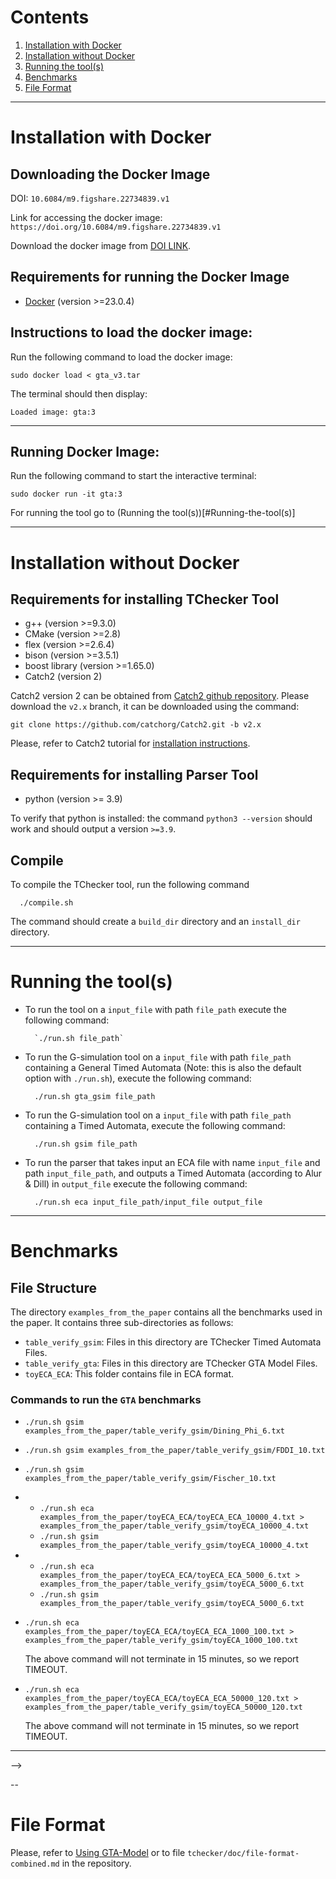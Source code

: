 # Contents
1. [Installation with Docker](#installation-with-Docker)
1. [Installation without Docker](#installation-without-Docker)
1. [Running the tool(s)](#running-the-tool(s))
1. [Benchmarks](#benchmarks)
1. [File Format](#File-Format)
---
# Installation with Docker

## Downloading the Docker Image

DOI: `10.6084/m9.figshare.22734839.v1`

Link for accessing the docker image: `https://doi.org/10.6084/m9.figshare.22734839.v1`

Download the docker image from [DOI LINK](https://doi.org/10.6084/m9.figshare.22734839.v1).

## Requirements for running the Docker Image
* [Docker](https://docs.docker.com/engine/release-notes/23.0/) (version >=23.0.4)


## Instructions to load the docker image:
Run the following command to load the docker image:

    sudo docker load < gta_v3.tar


The terminal should then display:

    Loaded image: gta:3


<!-- sudo docker cp 92cd2758ba7a:/usr/src/tchecker3_gta/tmp.sh ./tmp2.sh -->
---
## Running Docker Image:

Run the following command to start the interactive terminal:

    sudo docker run -it gta:3

For running the tool go to (Running the tool(s))[#Running-the-tool(s)]




<!-- ## Testing Table 1 using the Docker Image
### Commands to verify the `GTA reach` column
  * `sudo docker run gta:3 gta_gsim examples_from_the_paper/table_verify_gta/Dining_Phi_6.txt`

  * `sudo docker run gta:3 gta_gsim examples_from_the_paper/table_verify_gta/FDDI_10.txt`
  
  * `sudo docker run gta:3 gta_gsim examples_from_the_paper/table_verify_gta/Fischer_10.txt`

  * `sudo docker run gta:3 gta_gsim examples_from_the_paper/table_verify_gta/toyECA_10000_4.txt`

  * `sudo docker run gta:3 gta_gsim examples_from_the_paper/table_verify_gta/toyECA_5000_6.txt`

  * `sudo docker run gta:3 gta_gsim examples_from_the_paper/table_verify_gta/toyECA_1000_100.txt`

  * `sudo docker run gta:3 gta_gsim examples_from_the_paper/table_verify_gta/toyECA_50000_120.txt`

  * `sudo docker run gta:3 gta_gsim examples_from_the_paper/table_verify_gta/Fire-alarm-pattern_5.txt`
  
  * `sudo docker run gta:3 gta_gsim examples_from_the_paper/table_verify_gta/CSMACD-bounded_1.txt`
  
  * `sudo docker run gta:3 gta_gsim examples_from_the_paper/table_verify_gta/CSMACD-bounded_4.txt`
  
  * `sudo docker run gta:3 gta_gsim examples_from_the_paper/table_verify_gta/ABP-prop1.txt`
  
  * `sudo docker run gta:3 gta_gsim examples_from_the_paper/table_verify_gta/ABP-prop2.txt`

### Commands to verify the `G-sim` column
  * `sudo docker run gta:3 gsim examples_from_the_paper/table_verify_gsim/Dining_Phi_6.txt`

  * `sudo docker run gta:3 gsim examples_from_the_paper/table_verify_gsim/FDDI_10.txt`
  
  * `sudo docker run gta:3 gsim examples_from_the_paper/table_verify_gsim/Fischer_10.txt`

  * `sudo docker run gta:3 gsim examples_from_the_paper/table_verify_gsim/toyECA_10000_4.txt`

  * `sudo docker run gta:3 gsim examples_from_the_paper/table_verify_gsim/toyECA_5000_6.txt`

  * `sudo docker run gta:3 eca examples_from_the_paper/toyECA_ECA/toyECA_ECA_1000_100.txt`

  * `sudo docker run gta:3 eca examples_from_the_paper/toyECA_ECA/toyECA_ECA_50000_120.txt`

  
---

## Running the image on a test file
---

### Running GTA
In general, to run a file with name `file_name` (containing a GTA) that is at a location `file_location` (i.e. the file's path is `file_location/file_name`), run the command:

    `sudo docker run -v file_location/file_name:/usr/src/file_name -t gta:3 gta_gsim /usr/src/file_name`

We will show how to run our tool on `./examples_from_the_paper/table_verify_gta/ABP-prop1.txt` which is the 11<sup>th</sup> entry in Table 1 in the paper `A Unified Model for Real-Time Systems: Symbolic Techniques and Implementation`

To run the tool on the file `./examples_from_the_paper/table_verify_gta/ABP-prop1.txt` that contains a GTA model, run the command: 

    sudo docker run -v ./examples_from_the_paper/table_verify_gta/ABP-prop1.txt:/usr/src/ABP1.txt -t gta:3 gta_gsim /usr/src/ABP1.txt



---
We will show how to run our tool on `./examples_from_the_paper/table_verify_gsim/Dining_Phi_6.txt` which is the 1<sup>st</sup> entry in Table 1 in the paper `A Unified Model for Real-Time Systems: Symbolic Techniques and Implementation`

To run the tool on the file `./examples_from_the_paper/table_verify_gsim/Dining_Phi_6.txt` that contains a TA model, run the command: 

    sudo docker run -v ./examples_from_the_paper/table_verify_gsim/Dining_Phi_6.txt:/usr/src/Dining_Phi_6.txt -t gta:3 gsim /usr/src/Dining_Phi_6.txt

In general, to run a file with name `file_name` (containing a TA) that is at a location `file_location` (i.e. the file's path is `file_location/file_name`), run the command:

    `sudo docker run -v file_location/file_name:/usr/src/file_name -t gta:3 gsim /usr/src/file_name`
---
We will show how to run our tool on `./examples_from_the_paper/toyECA_ECA/toyECA_ECA_5000_6.txt` which is the 5<sup>th</sup> entry in Table 1 in the paper `A Unified Model for Real-Time Systems: Symbolic Techniques and Implementation`

To run the tool on the file `./examples_from_the_paper/toyECA_ECA/toyECA_ECA_5000_6.txt` that contains a ECA model, run the command: 

    sudo docker run -v ./examples_from_the_paper/toyECA_ECA/toyECA_ECA_5000_6.txt:/usr/src/toyECA_ECA_5000_6.txt -t gta:3 eca /usr/src/toyECA_ECA_5000_6.txt

This command prints a TA equivalent (according to alur and dill to the ECA)

In general, to run a file with name `file_name` (containing a ECA) that is at a location `file_location` (i.e. the file's path is `file_location/file_name`), run the command:

    `sudo docker run -v file_location/file_name:/usr/src/file_name -t gta:3 eca /usr/src/file_name`
 -->
---
# Installation without Docker
## Requirements for installing TChecker Tool
* g++ (version >=9.3.0)
* CMake (version >=2.8)
* flex (version >=2.6.4)
* bison (version >=3.5.1)
* boost library (version >=1.65.0) 
* Catch2 (version 2)

Catch2 version 2 can be obtained from [Catch2 github repository](https://github.com/catchorg/Catch2). Please download the `v2.x` branch, it can be downloaded using the command: 

    git clone https://github.com/catchorg/Catch2.git -b v2.x

Please, refer to Catch2 tutorial for [installation instructions](https://github.com/catchorg/Catch2/blob/master/docs/cmake-integration.md#installing-catch2-from-git-repository).

## Requirements for installing Parser Tool
* python (version >= 3.9)

To verify that python is installed: the command `python3 --version` should work and should output a version `>=3.9`.


## Compile
   
To compile the TChecker tool, run the following command 

      ./compile.sh

The command should create a `build_dir` directory and an `install_dir` directory.

---

# Running the tool(s)
* To run the tool on a `input_file` with path `file_path` execute the following command:
        
        `./run.sh file_path`

* To run the G-simulation tool on a `input_file` with path `file_path` containing a General Timed Automata (Note: this is also the default option with `./run.sh`), execute the following command:
        
        ./run.sh gta_gsim file_path

* To run the G-simulation tool on a `input_file` with path `file_path` containing a Timed Automata, execute the following command:
        
        ./run.sh gsim file_path

* To run the parser that takes input an ECA file with name `input_file` and path `input_file_path`, and outputs a Timed Automata (according to Alur & Dill) in `output_file` execute the following command:

        ./run.sh eca input_file_path/input_file output_file
---

# Benchmarks

## File Structure
The directory `examples_from_the_paper` contains all the benchmarks used in the paper.
It contains three sub-directories as follows:
* `table_verify_gsim`: Files in this directory are TChecker Timed Automata Files.
* `table_verify_gta`: Files in this directory are TChecker GTA Model Files.
* `toyECA_ECA`: This folder contains file in ECA format.

<!--
It contains three sub-directories as follows:
* `table_verify_gsim`: Files in this directory are TChecker Timed Automata Files. These are as follows:
  1. Dining_Phi_6.txt: This file corresponds to table entry 1.
  1. FDDI_10.txt: This file corresponds to table entry 2.
  1. Fischer_10.txt: This file corresponds to table entry 3.
  1. toyECA_5000_6.txt: This file corresponds to table entry 4.
  1. toyECA_10000_4.txt: This file corresponds to table entry 5.
* `table_verify_gta`: Files in this directory are TChecker General Model Files. These are as follows:
  1. ABP-prop1.txt: This file corresponds to table entry 11.
  1. ABP-prop2.txt: This file corresponds to table entry 12.
  1. CSMACD-bounded_1.txt: This file corresponds to table entry 9.
  1. CSMACD-bounded_4.txt: This file corresponds to table entry 10.
  1. Dining_Phi_6.txt: This file corresponds to table entry 1.
  1. FDDI_10.txt: This file corresponds to table entry 2.
  1. Fire-alarm-pattern_5.txt: This file corresponds to table entry 8.
  1. Fischer_10.txt: This file corresponds to table entry 3.
  1. toy_ECA_1000_100.txt: This file corresponds to table entry 6.
  1. toy_ECA_5000_6.txt: This file corresponds to table entry 5.
  1. toy_ECA_10000_4.txt: This file corresponds to table entry 4.
  1. toy_ECA_50000_120.txt: This file corresponds to table entry 7.
  
* `toyECA_ECA`: This folder contains file in ECA format.
  1. toyECA_ECA_1000_100.txt: This file corresponds to table entry 6.
  1. toyECA_ECA_5000_6.txt: This file corresponds to table entry 5.
  1. toyECA_ECA_10000_4.txt: This file corresponds to table entry 4.
  1. toyECA_ECA_50000_120.txt: This file corresponds to table entry 7.

## Commands to run benchmarks:
  ### Commands to run `GTA` benchmarks
  * `./run.sh gta_gsim examples_from_the_paper/table_verify_gta/Dining_Phi_6.txt`
  * `./run.sh gta_gsim examples_from_the_paper/table_verify_gta/FDDI_10.txt`
  * `./run.sh gta_gsim examples_from_the_paper/table_verify_gta/Fischer_10.txt`
  * `./run.sh gta_gsim examples_from_the_paper/table_verify_gta/toy_ECA_10000_4.txt`
  * `./run.sh gta_gsim examples_from_the_paper/table_verify_gta/toy_ECA_5000_6.txt`
  * `./run.sh gta_gsim examples_from_the_paper/table_verify_gta/toy_ECA_1000_100.txt`
  * `./run.sh gta_gsim examples_from_the_paper/table_verify_gta/toy_ECA_50000_120.txt`
  * `./run.sh gta_gsim examples_from_the_paper/table_verify_gta/Fire-alarm-pattern_5.txt`
  * `./run.sh gta_gsim examples_from_the_paper/table_verify_gta/CSMACD-bounded_1.txt`
  * `./run.sh gta_gsim examples_from_the_paper/table_verify_gta/CSMACD-bounded_4.txt`
  * `./run.sh gta_gsim examples_from_the_paper/table_verify_gta/Dining_Phi_6.txt`
  * `./run.sh gta_gsim examples_from_the_paper/table_verify_gta/ABP-prop1.txt`
  * `./run.sh gta_gsim examples_from_the_paper/table_verify_gta/ABP-prop2.txt`
  
<!-- ### Commands to run `GTA` column
  * `./verify_table_gta_reach.sh`-->

  ### Commands to run the `GTA` benchmarks
  * `./run.sh gsim examples_from_the_paper/table_verify_gsim/Dining_Phi_6.txt`
  * `./run.sh gsim examples_from_the_paper/table_verify_gsim/FDDI_10.txt`
  * `./run.sh gsim examples_from_the_paper/table_verify_gsim/Fischer_10.txt`
  * * `./run.sh eca examples_from_the_paper/toyECA_ECA/toyECA_ECA_10000_4.txt > examples_from_the_paper/table_verify_gsim/toyECA_10000_4.txt`
    *  `./run.sh gsim examples_from_the_paper/table_verify_gsim/toyECA_10000_4.txt`
  * * `./run.sh eca examples_from_the_paper/toyECA_ECA/toyECA_ECA_5000_6.txt > examples_from_the_paper/table_verify_gsim/toyECA_5000_6.txt`
    *  `./run.sh gsim examples_from_the_paper/table_verify_gsim/toyECA_5000_6.txt`
  * `./run.sh eca examples_from_the_paper/toyECA_ECA/toyECA_ECA_1000_100.txt > examples_from_the_paper/table_verify_gsim/toyECA_1000_100.txt`

    The above command will not terminate in 15 minutes, so we report TIMEOUT.

  * `./run.sh eca examples_from_the_paper/toyECA_ECA/toyECA_ECA_50000_120.txt > examples_from_the_paper/table_verify_gsim/toyECA_50000_120.txt`

    The above command will not terminate in 15 minutes, so we report TIMEOUT.

<!--  ### Script to verify the `G-Sim` column
  * `./verify_table_g-sim.sh`-->
---
-->

--
# File Format
Please, refer to [Using GTA-Model](https://github.com/anirjoshi/GTA-Model/blob/general_model/tchecker/doc/file-format-combined.md) or to file `tchecker/doc/file-format-combined.md` in the repository.


<!-- # Benchmarks:
        TODO: Add file mapping corresponding to the benchmarks used in the paper. -->
